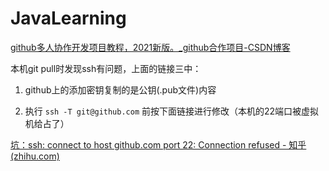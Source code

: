 # JavaLearning

[github多人协作开发项目教程，2021新版。_github合作项目-CSDN博客](https://blog.csdn.net/qq_45804132/article/details/118669698)

本机git pull时发现ssh有问题，上面的链接三中：

1. github上的添加密钥复制的是公钥(.pub文件)内容

2. 执行 `ssh -T git@github.com` 前按下面链接进行修改（本机的22端口被虚拟机给占了）

[坑：ssh: connect to host github.com port 22: Connection refused - 知乎 (zhihu.com)](https://zhuanlan.zhihu.com/p/521340971)

